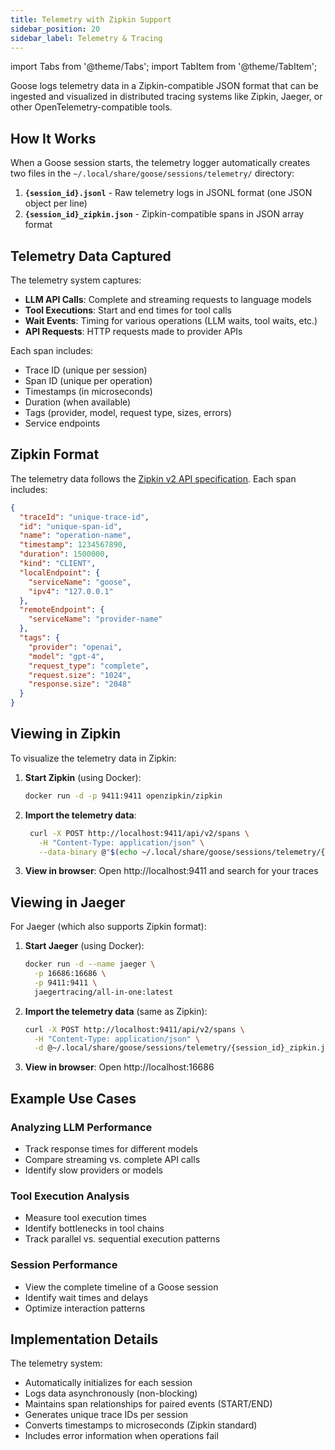 ```yaml
---
title: Telemetry with Zipkin Support
sidebar_position: 20
sidebar_label: Telemetry & Tracing
---
```


import Tabs from '@theme/Tabs';
import TabItem from '@theme/TabItem';

Goose logs telemetry data in a Zipkin-compatible JSON format that can be ingested and visualized in distributed tracing systems like Zipkin, Jaeger, or other OpenTelemetry-compatible tools.

## How It Works

When a Goose session starts, the telemetry logger automatically creates two files in the `~/.local/share/goose/sessions/telemetry/` directory:

1. **`{session_id}.jsonl`** - Raw telemetry logs in JSONL format (one JSON object per line)
2. **`{session_id}_zipkin.json`** - Zipkin-compatible spans in JSON array format

## Telemetry Data Captured

The telemetry system captures:

- **LLM API Calls**: Complete and streaming requests to language models
- **Tool Executions**: Start and end times for tool calls
- **Wait Events**: Timing for various operations (LLM waits, tool waits, etc.)
- **API Requests**: HTTP requests made to provider APIs

Each span includes:
- Trace ID (unique per session)
- Span ID (unique per operation)
- Timestamps (in microseconds)
- Duration (when available)
- Tags (provider, model, request type, sizes, errors)
- Service endpoints

## Zipkin Format

The telemetry data follows the [Zipkin v2 API specification](https://zipkin.io/zipkin-api/#/default/post_spans). Each span includes:

```json
{
  "traceId": "unique-trace-id",
  "id": "unique-span-id",
  "name": "operation-name",
  "timestamp": 1234567890,
  "duration": 1500000,
  "kind": "CLIENT",
  "localEndpoint": {
    "serviceName": "goose",
    "ipv4": "127.0.0.1"
  },
  "remoteEndpoint": {
    "serviceName": "provider-name"
  },
  "tags": {
    "provider": "openai",
    "model": "gpt-4",
    "request_type": "complete",
    "request.size": "1024",
    "response.size": "2048"
  }
}
```

## Viewing in Zipkin

To visualize the telemetry data in Zipkin:

1. **Start Zipkin** (using Docker):
   ```bash
   docker run -d -p 9411:9411 openzipkin/zipkin
   ```

2. **Import the telemetry data**:
   ```bash
    curl -X POST http://localhost:9411/api/v2/spans \
      -H "Content-Type: application/json" \
      --data-binary @"$(echo ~/.local/share/goose/sessions/telemetry/{session_id}_zipkin.json)"
   ```

3. **View in browser**: Open http://localhost:9411 and search for your traces

## Viewing in Jaeger

For Jaeger (which also supports Zipkin format):

1. **Start Jaeger** (using Docker):
   ```bash
   docker run -d --name jaeger \
     -p 16686:16686 \
     -p 9411:9411 \
     jaegertracing/all-in-one:latest
   ```

2. **Import the telemetry data** (same as Zipkin):
   ```bash
   curl -X POST http://localhost:9411/api/v2/spans \
     -H "Content-Type: application/json" \
     -d @~/.local/share/goose/sessions/telemetry/{session_id}_zipkin.json
   ```

3. **View in browser**: Open http://localhost:16686

## Example Use Cases

### Analyzing LLM Performance
- Track response times for different models
- Compare streaming vs. complete API calls
- Identify slow providers or models

### Tool Execution Analysis
- Measure tool execution times
- Identify bottlenecks in tool chains
- Track parallel vs. sequential execution patterns

### Session Performance
- View the complete timeline of a Goose session
- Identify wait times and delays
- Optimize interaction patterns

## Implementation Details

The telemetry system:
- Automatically initializes for each session
- Logs data asynchronously (non-blocking)
- Maintains span relationships for paired events (START/END)
- Generates unique trace IDs per session
- Converts timestamps to microseconds (Zipkin standard)
- Includes error information when operations fail
